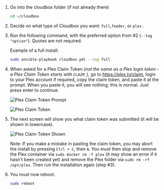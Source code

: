 
1. Go into the cloudbox folder (if not already there)

    ```bash
    cd ~/cloudbox
    ```

2. Decide on what type of Cloudbox you want: `full`,`feeder`, or `plex` .

3. Run the following command, with the preferred option from #2 (`--tag "option"`). Quotes are not required.

    Example of a full install:
      ```bash
      sudo ansible-playbook cloudbox.yml --tag full
      ```
4. When asked for a Plex Claim Token (_not the same as a Plex login token - a Plex Claim Token starts with `CLAIM_`_), go to https://plex.tv/claim, login to your Plex account if required, copy the claim token, and paste it at the prompt. When you paste it, you will see nothing; this is normal. Just press enter to continue.

    ![Plex Claim Token Prompt](http://i.imgur.com/SkRnay2.png)

    ![Plex Claim Token](https://i.imgur.com/HZJ2Oqo.png)

5. The next screen will show you what claim token was submitted (it will be shown in lowercase).

    ![Plex Claim Token Shown](http://i.imgur.com/ubnNg3I.png)

    Note: If you make a mistake in pasting the claim token, you may abort the install by pressing `Ctrl + C`, then `A`. You must then stop and remove the Plex container via `sudo docker rm -f plex` (it may show an error if it hasn't been created yet) and remove the Plex folder via `sudo rm -rf /opt/plex`. Then run the installation again (step #3).

6. You must now reboot.
    ```bash
    sudo reboot
     ```
